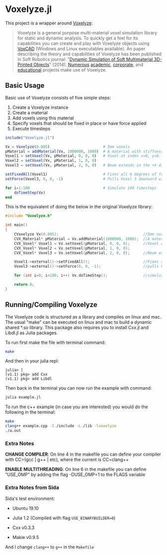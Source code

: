 # Voxelyze.jl

This project is a wrapper around [Voxelyze](https://github.com/jonhiller/Voxelyze):

>Voxelyze is a general purpose multi-material voxel simulation library for static and dynamic analysis. To quickly get a feel for its capabilities you can create and play with Voxelyze objects using [VoxCAD](http://www.voxcad.com) (Windows and Linux executables available). An paper describing the theory and capabilities of Voxelyze has been published in Soft Robotics journal: "[Dynamic Simulation of Soft Multimaterial 3D-Printed Objects](http://online.liebertpub.com/doi/pdfplus/10.1089/soro.2013.0010)" (2014). [Numerous](https://sites.google.com/site/jonhiller/hardware/soft-robots) [academic](http://creativemachines.cornell.edu/soft-robots), [corporate](http://www.fastcompany.com/3006259/stratasyss-programmable-materials-just-add-water), and [educational](http://www.sciencebuddies.org/science-fair-projects/project_ideas/Robotics_p016.shtml) projects make use of Voxelyze.


## Basic Usage

Basic use of Voxelyze consists of five simple steps:

1. Create a Voxelyze instance
2. Create a material
3. Add voxels using this material
4. Specify voxels that should be fixed in place or have force applied
5. Execute timesteps

```julia
include("Voxelyze.jl")

Vx = Voxelyze(0.005)                        # 5mm voxels
pMaterial = addMaterial(Vx, 1000000, 1000)  # A material with stiffness E=1MPa and density 1000Kg/m^3
Voxel1 = setVoxel(Vx, pMaterial, 0, 0, 0)   # Voxel at index x=0, y=0. z=0
Voxel2 = setVoxel(Vx, pMaterial, 1, 0, 0)
Voxel3 = setVoxel(Vx, pMaterial, 2, 0, 0)   # Beam extends in the +X direction

setFixedAll(Voxel1)                         # Fixes all 6 degrees of freedom with an external condition on Voxel 1
setForce(Voxel3, 0, 0, -1)                  # Pulls Voxel 3 downward with 1 Newton of force.

for i=1:100                                 # Simulate 100 timesteps
    doTimeStep(Vx)
end
```

This is the equivalent of doing the below in the original Voxelyze library:

```c++
#include "Voxelyze.h"

int main()
{
    CVoxelyze Vx(0.005);                                      //5mm voxels
    CVX_Material* pMaterial = Vx.addMaterial(1000000, 1000);  //A material with stiffness E=1MPa and density 1000Kg/m^3
    CVX_Voxel* Voxel1 = Vx.setVoxel(pMaterial, 0, 0, 0);      //Voxel at index x=0, y=0. z=0
    CVX_Voxel* Voxel2 = Vx.setVoxel(pMaterial, 1, 0, 0);
    CVX_Voxel* Voxel3 = Vx.setVoxel(pMaterial, 2, 0, 0);      //Beam extends in the +X direction

    Voxel1->external()->setFixedAll();                        //Fixes all 6 degrees of freedom with an external condition on Voxel 1
    Voxel3->external()->setForce(0, 0, -1);                   //pulls Voxel 3 downward with 1 Newton of force.

    for (int i=0; i<100; i++) Vx.doTimeStep();                //simulate  100 timesteps.

    return 0;
}
```

## Running/Compiling Voxelyze

The Voxelyze code is structured as a library and compiles on linux and mac. The usual "make" can be executed on linux and mac to build a dynamic shared *.so library. This package also requires you to install Cxx.jl and Libdl.jl as Julia packages.

To run first make the file with terminal command:
```bash
make
```
And then in your julia repl:
```repl
julia> ]
(v1.1) pkg> add Cxx
(v1.1) pkg> add Libdl
```
Then back in the terminal you can now run the example with command:
```bash
julia example.jl
```

To run the c++ example (in case you are interested) you would do the following in the terminal:
```bash
make
clang++ example.cpp -I./include -L./lib -lvoxelyze
./a.out
```

### Extra Notes

**CHANGE COMPILER**: On line 4 in the makefile you can define your compiler with CC=(gcc | g++ | etc), where the current is CC=clang++ 

**ENABLE MULTITHREADING**: On line 6 in the makefile you can define "USE_OMP" by adding the flag -DUSE_OMP=1 to the FLAGS variable

### Extra Notes from Sida

Sida's test environment:

* Ubuntu 19.10

* Julia 1.2 (Compiled with flag `USE_BINARYBUILDER=0`)

* Cxx v0.3.3

* Makie v0.9.5

And I change `clang++` to `g++` in the `Makefile`
